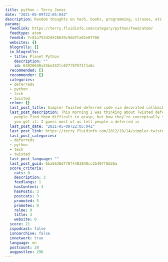 ```yaml
---
title: python – Terry Jones
date: "2021-05-09T22:05:04Z"
description: Random thoughts on tech, books, programming, viruses, etc.
params:
  feedlink: https://terry.fluidinfo.com/category/python/feed/atom/
  feedtype: atom
  feedid: 7c81a752d2d528639c9dd7fa02e07786
  websites: {}
  blogrolls: []
  in_blogrolls:
  - title: Planet Python
    description: ""
    id: 63826648a34be342fc027f97571f1a6c
  recommended: []
  recommender: []
  categories:
  - deferreds
  - python
  - tech
  - twisted
  relme: {}
  last_post_title: Simpler Twisted deferred code via decorated callbacks
  last_post_description: This morning I was thinking about Twisted deferreds and how
    people find them difficult to grasp, but how they’re conceptually simple once
    you get it. I guess most of us tell people a deferred is
  last_post_date: "2021-05-09T22:05:04Z"
  last_post_link: https://terry.fluidinfo.com/2012/10/14/simpler-twisted-deferred-code-via-decorated-callbacks/
  last_post_categories:
  - deferreds
  - python
  - tech
  - twisted
  last_post_language: ""
  last_post_guid: 6ba5638df70f4483840cc2b407f0d26a
  score_criteria:
    cats: 0
    description: 3
    feedlangs: 1
    hasContent: 3
    hasPosts: 3
    postcats: 3
    promoted: 5
    promotes: 0
    relme: 0
    title: 3
    website: 0
  score: 21
  ispodcast: false
  isnoarchive: false
  innetwork: true
  language: en
  postcount: 20
  avgpostlen: 296
---
```

